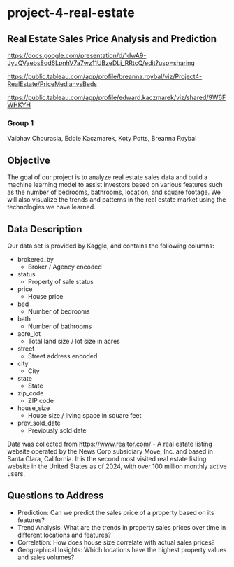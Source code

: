 # project-4-real-estate

## Real Estate Sales Price Analysis and Prediction

https://docs.google.com/presentation/d/1dwA9-JyuQVaebs8qd6LpnhV7a7wz11UBzeDLj_RRtcQ/edit?usp=sharing

https://public.tableau.com/app/profile/breanna.roybal/viz/Project4-RealEstate/PriceMedianvsBeds

https://public.tableau.com/app/profile/edward.kaczmarek/viz/shared/9W6FWHKYH

### Group 1
Vaibhav Chourasia, Eddie Kaczmarek, Koty Potts, Breanna Roybal

## Objective
The goal of our project is to analyze real estate sales data and build a machine learning model to assist investors based on various features such as the number of bedrooms, bathrooms, location, and square footage. We will also visualize the trends and patterns in the real estate market using the technologies we have learned.

## Data Description
Our data set is provided by Kaggle, and contains the following columns:

- brokered_by
    - Broker / Agency encoded
- status
    - Property of sale status
- price
    - House price
- bed
    - Number of bedrooms
- bath
    - Number of bathrooms
- acre_lot
    - Total land size / lot size in acres
- street
    - Street address encoded
- city
    - City
- state
    - State
- zip_code
    - ZIP code
- house_size
    - House size / living space in square feet
- prev_sold_date
    - Previously sold date

Data was collected from https://www.realtor.com/ - A real estate listing website operated by the News Corp subsidiary Move, Inc. and based in Santa Clara, California. It is the second most visited real estate listing website in the United States as of 2024, with over 100 million monthly active users.

## Questions to Address
- Prediction: Can we predict the sales price of a property based on its features?
- Trend Analysis: What are the trends in property sales prices over time in different locations and features?
- Correlation: How does house size correlate with actual sales prices?
- Geographical Insights: Which locations have the highest property values and sales volumes?